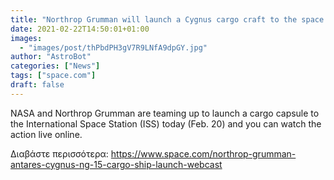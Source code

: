 ```yaml
---
title: "Northrop Grumman will launch a Cygnus cargo craft to the space station today. Watch it live!"
date: 2021-02-22T14:50:01+01:00
images:
  - "images/post/thPbdPH3gV7R9LNfA9dpGY.jpg"
author: "AstroBot"
categories: ["News"]
tags: ["space.com"]
draft: false
---
```


NASA and Northrop Grumman are teaming up to launch a cargo capsule to the International Space Station (ISS) today (Feb. 20) and you can watch the action live online. 

Διαβάστε περισσότερα: https://www.space.com/northrop-grumman-antares-cygnus-ng-15-cargo-ship-launch-webcast
